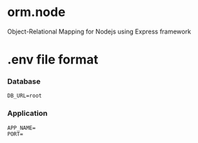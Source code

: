 # orm.node
Object-Relational Mapping for Nodejs using Express framework


# .env file format
### Database
```
DB_URL=root
```

### Application
```
APP_NAME=
PORT=
```